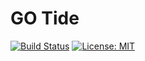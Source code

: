# GO Tide

[![Build Status](https://travis-ci.org/xwp/go-tide.svg?branch=develop)](https://travis-ci.org/xwp/go-tide) [![License: MIT](https://img.shields.io/badge/License-MIT-blue.svg)](https://opensource.org/licenses/MIT)
